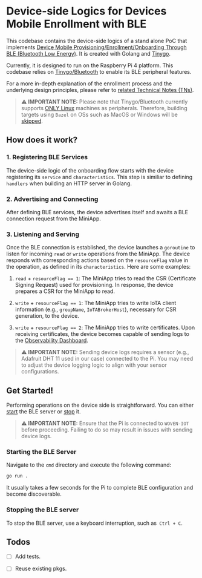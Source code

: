 # Device-side Logics for Devices Mobile Enrollment with BLE

This codebase contains the device-side logics of a stand alone PoC that implements [Device Mobile Provisioning/Enrollment/Onboarding Through BLE (Bluetooth Low Energy)](https://docs.google.com/document/d/1zgjf97xIy6PXa3mTQzrHVHn6CWCEng6BCVCZ5S-ZX4I/edit#heading=h.bkazm7iqnrc5). It is created with Golang and [Tinygo](https://tinygo.org/).

Currently, it is designed to run on the Raspberry Pi 4 platform. This codebase relies on [Tinygo/Bluetooth](https://github.com/tinygo-org/bluetooth) to enable its BLE peripheral features. 

For a more in-depth explanation of the enrollment process and the underlying design principles, please refer to [related Technical Notes (TNs)](../README.md#related-tns).

> **⚠️ IMPORTANT NOTE:** Please note that Tinygo/Bluetooth currently supports [ONLY Linux](../README.md#rapberry-pi-4) machines as peripherals. Therefore, building targets using `Bazel` on OSs such as MacOS or Windows will be [skipped](./pkg/BUILD).

## How does it work?

### 1. Registering BLE Services

The device-side logic of the onboarding flow starts with the device registering its `service` and `characteristics`. This step is similiar to defining `handlers` when building an HTTP server in Golang.

### 2. Advertising and Connecting

After defining BLE services, the device advertises itself and awaits a BLE connection request from the MiniApp.

### 3. Listening and Serving

Once the BLE connection is established, the device launches a `goroutine` to listen for incoming `read` or `write` operations from the MiniApp. The device responds with corresponding actions based on the `resourceFlag` value in the operation, as defined in its `characteristics`. Here are some examples:

1. `read` + `resourceFlag == 1`: The MiniApp tries to read the CSR (Certificate Signing Request) used for provisioning. In response, the device prepares a CSR for the MiniApp to read.

2. `write` + `resourceFlag == 1`: The MiniApp tries to write IoTA client information (e.g., `groupName`, `IoTABrokerHost`), necessary for CSR generation, to the device.

3. `write` + `resourceFlag == 2`: The MiniApp tries to write certificates. Upon receiving certificates, the device becomes capable of sending logs to the [Observability Dashboard](https://observability.agora-lab.woven-planet.tech/grafana/d/1b36cec9470a9b87e07520281f7bb49c654f6de7/ble-demo-dashboard?orgId=1).

> **⚠️ IMPORTANT NOTE:** Sending device logs requires a sensor (e.g., Adafruit DHT 11 used in our case) connected to the Pi. You may need to adjust the device logging logic to align with your sensor configurations.

## Get Started!

Performing operations on the device side is straightforward. You can either [start](#starting-the-ble-server) the BLE server or [stop](#stopping-the-ble-server) it.

> **⚠️ IMPORTANT NOTE:** Ensure that the Pi is connected to `WOVEN-IOT` before proceeding. Failing to do so may result in issues with sending device logs.

### Starting the BLE Server

Navigate to the `cmd` directory and execute the following command:

```bash
go run .
```

It usually takes a few seconds for the Pi to complete BLE configuration and become discoverable.

### Stopping the BLE server

To stop the BLE server, use a keyboard interruption, such as` Ctrl + C`.

## Todos

- [ ] Add tests.
- [ ] Reuse existing pkgs.
 